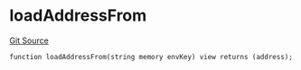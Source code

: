 # loadAddressFrom
[Git Source](https://github.com/metacontract/mc/blob/d41f04df9ea19494be75c66f344b8104caf03cd2/resources/devkit/api-reference/utils/ForgeHelper.sol)


```solidity
function loadAddressFrom(string memory envKey) view returns (address);
```

